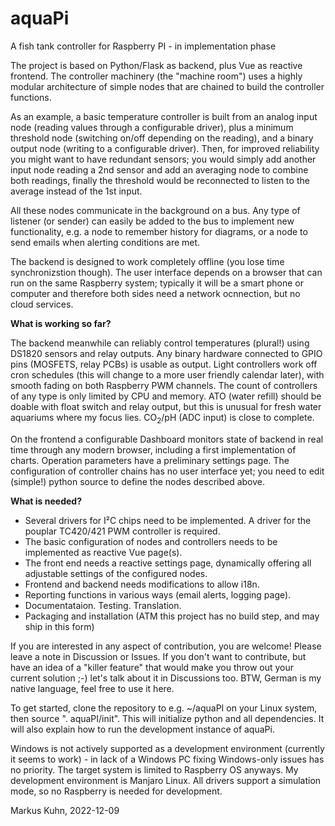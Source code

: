 # aquaPi
A fish tank controller for Raspberry PI - in implementation phase

The project is based on Python/Flask as backend, plus Vue as reactive frontend.
The controller machinery (the "machine room") uses a highly modular architecture of simple nodes that are chained to build the controller functions.

As an example, a basic temperature controller is built from an analog input node (reading values through a configurable driver), plus a minimum threshold node (switching on/off depending on the reading), and a binary output node (writing to a configurable driver). Then, for improved reliability you might want to have redundant sensors; you would simply add another input node reading a 2nd sensor and add an averaging node to combine both readings, finally the threshold would be reconnected to listen to the average instead of the 1st input.

All these nodes communicate in the background on a bus. Any type of listener (or sender) can easily be added to the bus to implement new functionality, e.g. a node to remember history for diagrams, or a node to send emails when alerting conditions are met.

The backend is designed to work completely offline (you lose time synchronizstion though). The user interface depends on a browser that can run on the same Raspberry system; typically it will be a smart phone or computer and therefore both sides need a network ocnnection, but no cloud services.

**What is working so far?**

The backend meanwhile can reliably control temperatures (plural!) using DS1820 sensors and relay outputs. Any binary hardware connected to GPIO pins (MOSFETS, relay PCBs) is usable as output. Light controllers work off cron schedules (this will change to a more user friendly calendar later), with smooth fading on both Raspberry PWM channels. 
The count of controllers of any type is only limited by CPU and memory. ATO (water refill) should be doable with float switch and relay output, but this is unusual for fresh water aquariums where my focus lies. CO<sub>2</sub>/pH (ADC input) is close to complete.

On the frontend a configurable Dashboard monitors state of backend in real time through any modern browser, including a first implementation of charts.
Operation parameters have a preliminary settings page.
The configuration of controller chains has no user interface yet; you need to edit (simple!) python source to define the nodes described above.

**What is needed?**
- Several drivers for I²C chips need to be implemented. A driver for the pouplar TC420/421 PWM controller is required.
- The basic configuration of nodes and controllers needs to be implemented as reactive Vue page(s).
- The front end needs a reactive settings page, dynamically offering all adjustable settings of the configured nodes. 
- Frontend and backend needs modifications to allow i18n.
- Reporting functions in various ways (email alerts, logging page).
- Documentataion. Testing. Translation.
- Packaging and installation (ATM this project has no build step, and may ship in this form)

If you are interested in any aspect of contribution, you are welcome! Please leave a note in Discussion or Issues.
If you don't want to contribute, but have an idea of a "killer feature" that would make you throw out your current solution ;-)  let's talk about it in Discussions too.  BTW, German is my native language, feel free to use it here.

To get started, clone the repository to e.g.  ~/aquaPI  on your Linux system, then source ". aquaPI/init". This will initialize python and all dependencies. It will also explain how to run the development instance of aquaPi.

Windows is not actively supported as a development environment (currently it seems to work) - in lack of a Windows PC fixing Windows-only issues has no priority. The target system is limited to Raspberry OS anyways. My development environment is Manjaro Linux. All drivers support a simulation mode, so no Raspberry is needed for development.

Markus Kuhn, 2022-12-09
